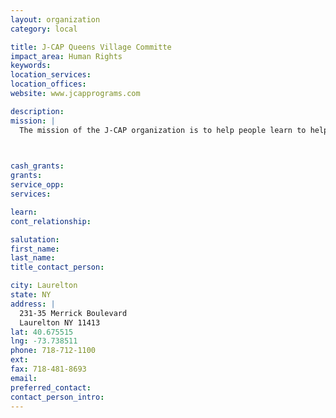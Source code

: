 ```yaml
---
layout: organization
category: local

title: J-CAP Queens Village Committe
impact_area: Human Rights
keywords: 
location_services: 
location_offices: 
website: www.jcapprograms.com

description: 
mission: |
  The mission of the J-CAP organization is to help people learn to help themselves. J-CAP’s Therapeutic Community (TC)* is designed to reach and direct people toward recovery through dynamic personal growth and social interaction. All participants in our TC are welcomed into a supportive residential environment with respect and shown responsible concern regardless of their gender, race, political ideas, religious beliefs, or medical, physical or mental disabilities. We are mindful of the past yet focused on the future.

  

cash_grants: 
grants: 
service_opp: 
services: 

learn: 
cont_relationship: 

salutation: 
first_name: 
last_name: 
title_contact_person: 

city: Laurelton
state: NY
address: |
  231-35 Merrick Boulevard  
  Laurelton NY 11413
lat: 40.675515
lng: -73.738511
phone: 718-712-1100
ext: 
fax: 718-481-8693
email: 
preferred_contact: 
contact_person_intro: 
---
```

